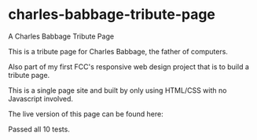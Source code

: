 # charles-babbage-tribute-page
A Charles Babbage Tribute Page

This is a tribute page for Charles Babbage, the father of computers.

Also part of my first FCC's responsive web design project that is to build a tribute page.

This is a single page site and built by only using HTML/CSS with no Javascript involved.

The live version of this page can be found here:

Passed all 10 tests.
